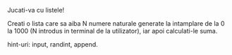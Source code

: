 Jucati-va cu listele!

Creati o lista care sa aiba N numere naturale generate la intamplare de la 0 la 1000 (N introdus in terminal de la utilizator), iar apoi calculati-le suma.

hint-uri: input, randint, append.
